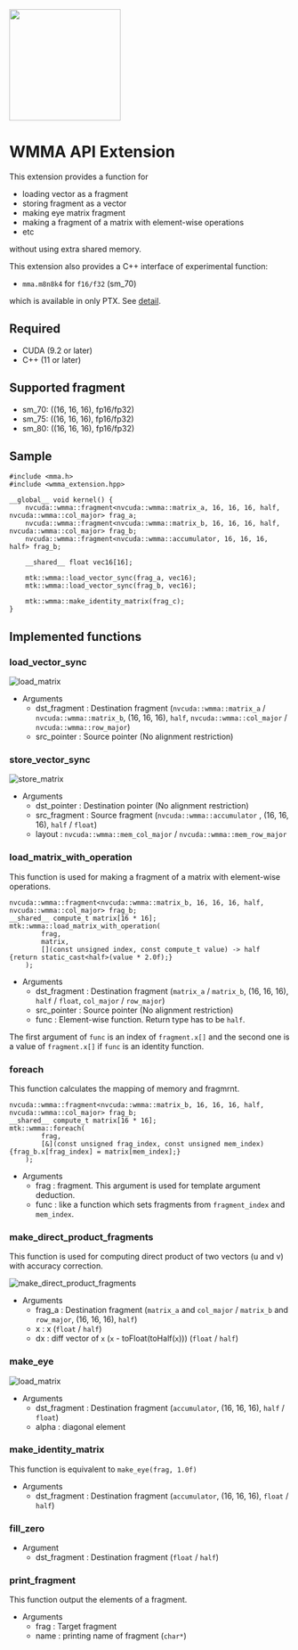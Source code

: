 <img src='./docs/wmmae.svg' width=200>

# WMMA API Extension

This extension provides a function for
- loading vector as a fragment
- storing fragment as a vector
- making eye matrix fragment
- making a fragment of a matrix with element-wise operations
- etc

without using extra shared memory.

This extension also provides a C++ interface of experimental function:
- `mma.m8n8k4` for `f16/f32` (sm_70)

which is available in only PTX.
See [detail](./docs/m8n8k4.md).

## Required
- CUDA (9.2 or later)
- C++ (11 or later)

## Supported fragment
- sm_70: ((16, 16, 16), fp16/fp32)
- sm_75: ((16, 16, 16), fp16/fp32)
- sm_80: ((16, 16, 16), fp16/fp32)

## Sample
```cuda
#include <mma.h>
#include <wmma_extension.hpp>

__global__ void kernel() {
	nvcuda::wmma::fragment<nvcuda::wmma::matrix_a, 16, 16, 16, half, nvcuda::wmma::col_major> frag_a;
	nvcuda::wmma::fragment<nvcuda::wmma::matrix_b, 16, 16, 16, half, nvcuda::wmma::col_major> frag_b;
	nvcuda::wmma::fragment<nvcuda::wmma::accumulator, 16, 16, 16, half> frag_b;

	__shared__ float vec16[16];

	mtk::wmma::load_vector_sync(frag_a, vec16);
	mtk::wmma::load_vector_sync(frag_b, vec16);

	mtk::wmma::make_identity_matrix(frag_c);
}
```

## Implemented functions
### load_vector_sync
![load_matrix](docs/load_vector-en.svg)
- Arguments
  - dst_fragment : Destination fragment (`nvcuda::wmma::matrix_a` / `nvcuda::wmma::matrix_b`, (16, 16, 16), `half`, `nvcuda::wmma::col_major` / `nvcuda::wmma::row_major`)
  - src_pointer  : Source pointer (No alignment restriction)

### store_vector_sync
![store_matrix](docs/store_vector-en.svg)
- Arguments
  - dst_pointer  : Destination pointer (No alignment restriction)
  - src_fragment : Source fragment (`nvcuda::wmma::accumulator` , (16, 16, 16), `half` / `float`)
  - layout       : `nvcuda::wmma::mem_col_major` / `nvcuda::wmma::mem_row_major`

### load_matrix_with_operation
This function is used for making a fragment of a matrix with element-wise operations.
```cuda
nvcuda::wmma::fragment<nvcuda::wmma::matrix_b, 16, 16, 16, half, nvcuda::wmma::col_major> frag_b;
__shared__ compute_t matrix[16 * 16];
mtk::wmma::load_matrix_with_operation(
		frag,
		matrix,
		[](const unsigned index, const compute_t value) -> half {return static_cast<half>(value * 2.0f);}
	);
```

- Arguments
  - dst_fragment : Destination fragment (`matrix_a` / `matrix_b`, (16, 16, 16), `half` / `float`, `col_major` / `row_major`)
  - src_pointer  : Source pointer (No alignment restriction)
  - func         : Element-wise function. Return type has to be `half`.

The first argument of `func` is an index of `fragment.x[]` and the second one is a value of `fragment.x[]` if `func` is an identity function.

### foreach
This function calculates the mapping of memory and fragmrnt.
```cuda
nvcuda::wmma::fragment<nvcuda::wmma::matrix_b, 16, 16, 16, half, nvcuda::wmma::col_major> frag_b;
__shared__ compute_t matrix[16 * 16];
mtk::wmma::foreach(
		frag,
		[&](const unsigned frag_index, const unsigned mem_index) {frag_b.x[frag_index] = matrix[mem_index];}
	);
```

- Arguments
  - frag         : fragment. This argument is used for template argument deduction.
  - func         : like a function which sets fragments from `fragment_index` and `mem_index`.

### make_direct_product_fragments
This function is used for computing direct product of two vectors (u and v) with accuracy correction.

![make_direct_product_fragments](docs/make_direct_product_fragments-en.svg)

- Arguments
  - frag_a : Destination fragment (`matrix_a` and `col_major` / `matrix_b` and `row_major`, (16, 16, 16), `half`)
  - x      : x (`float` / `half`)
  - dx     : diff vector of `x` (`x` - toFloat(toHalf(`x`))) (`float` / `half`)

### make_eye
![load_matrix](docs/make_eye-en.svg)
- Arguments
  - dst_fragment : Destination fragment (`accumulator`, (16, 16, 16), `half` / `float`)
  - alpha : diagonal element

### make_identity_matrix
This function is equivalent to `make_eye(frag, 1.0f)`
- Arguments
  - dst_fragment : Destination fragment (`accumulator`, (16, 16, 16), `float` / `half`)

### fill_zero
- Argument
  - dst_fragment : Destination fragment (`float` / `half`)

### print_fragment
This function output the elements of a fragment.
- Arguments
  - frag : Target fragment
  - name : printing name of fragment (`char*`)
